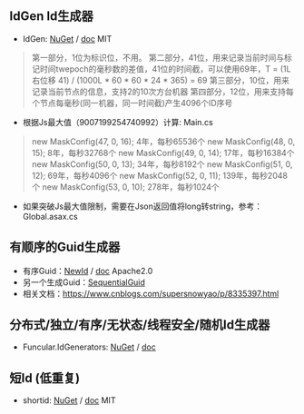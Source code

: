 ## IdGen  Id生成器

- IdGen: [NuGet](https://www.nuget.org/packages/IdGen/) / [doc](https://github.com/RobThree/IdGen) MIT


> 第一部分，1位为标识位，不用。
> 第二部分，41位，用来记录当前时间与标记时间twepoch的毫秒数的差值，41位的时间截，可以使用69年，T = (1L 右位移 41) / (1000L * 60 * 60 * 24 * 365) = 69
> 第三部分，10位，用来记录当前节点的信息，支持2的10次方台机器
> 第四部分，12位，用来支持每个节点每毫秒(同一机器，同一时间截)产生4096个ID序号


- 根据Js最大值（9007199254740992）计算: Main.cs
> new MaskConfig(47, 0, 16);  4年，每秒65536个
> new MaskConfig(48, 0, 15);  8年，每秒32768个
> new MaskConfig(49, 0, 14);  17年，每秒16384个
> new MaskConfig(50, 0, 13);  34年，每秒8192个
> new MaskConfig(51, 0, 12);  69年，每秒4096个
> new MaskConfig(52, 0, 11);  139年，每秒2048个
> new MaskConfig(53, 0, 10);  278年，每秒1024个


- 如果突破Js最大值限制，需要在Json返回值将long转string，参考：Global.asax.cs


## 有顺序的Guid生成器

- 有序Guid：[NewId](https://www.nuget.org/packages/NewId/) / [doc](https://github.com/phatboyg/NewId) Apache2.0
- 另一个生成Guid：[SequentialGuid](https://github.com/jhtodd/SequentialGuid)
- 相关文档：https://www.cnblogs.com/supersnowyao/p/8335397.html



## 分布式/独立/有序/无状态/线程安全/随机Id生成器

- Funcular.IdGenerators: [NuGet](https://www.nuget.org/packages/Funcular.IdGenerators/) / [doc](https://github.com/piranout/Funcular.IdGenerators)



## 短Id (低重复)

- shortid: [NuGet](https://www.nuget.org/packages/shortid/) / [doc](https://github.com/bolorundurowb/shortid/) MIT
